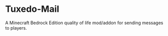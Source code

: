 # Tuxedo-Mail
A Minecraft Bedrock Edition quality of life mod/addon for sending messages to players.
